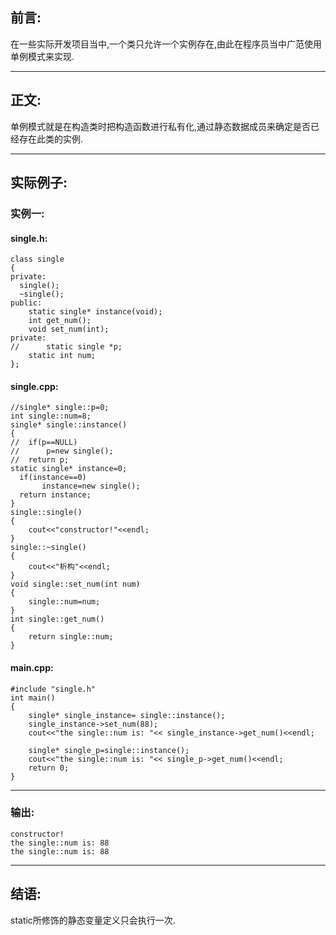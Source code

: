## 前言:<br>
在一些实际开发项目当中,一个类只允许一个实例存在,由此在程序员当中广范使用单例模式来实现. <br>

---

## 正文:<br>
单例模式就是在构造类时把构造函数进行私有化,通过静态数据成员来确定是否已经存在此类的实例.<br>

---

## 实际例子:<br>

### 实例一:<br>
#### single.h:<br>
    class single
    {
    private:
	  single();
	  ~single();
    public:
		static single* instance(void);
		int get_num();
		void set_num(int);
    private:
    //		static single *p;
		static int num;
    };

#### single.cpp:<br>
    //single* single::p=0;
    int single::num=8;
    single* single::instance()
    {
    //	if(p==NULL)
    //		p=new single();
    //	return p;
  	static single* instance=0;
	  if(instance==0)
		   instance=new single();
	  return instance;
    }
    single::single()
    {
	    cout<<"constructor!"<<endl;
    }
    single::~single()
    {
	   	cout<<"析构"<<endl;
    }
    void single::set_num(int num)
    {
    	single::num=num;
    }
    int single::get_num()
    {
    	return single::num;
    }

#### main.cpp:<br>
    #include "single.h"
    int main()
    {
        single* single_instance= single::instance();
        single_instance->set_num(88);
        cout<<"the single::num is: "<< single_instance->get_num()<<endl;

        single* single_p=single::instance();
        cout<<"the single::num is: "<< single_p->get_num()<<endl;
        return 0;
    }

---

### 输出:<br>

    constructor!
    the single::num is: 88
    the single::num is: 88

---

## 结语:<br>
static所修饰的静态变量定义只会执行一次.
